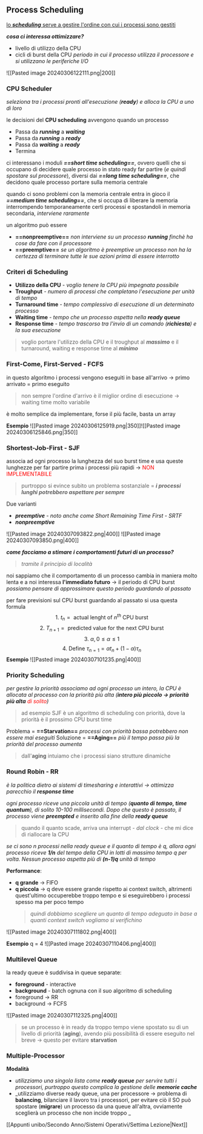 ## Process Scheduling

<u>lo _**scheduling**_ serve a gestire l'ordine con cui i processi sono gestiti</u>

**_cosa ci interessa ottimizzare?_** 
- livello di utilizzo della CPU
- cicli di burst della CPU
	_periodo in cui il processo utilizza il processore e si utilizzano le periferiche I/O_

![[Pasted image 20240306122111.png|200]]
### CPU Scheduler
_seleziona tra i processi pronti all'esecuzione (**ready**) e alloca la CPU a uno di loro_

le decisioni del **CPU scheduling** avvengono quando un processo
- Passa da _**running**_ a _**waiting**_
- Passa da _**running**_ a _**ready**_
- Passa da _**waiting**_ a _**ready**_
- Termina

ci interessano i moduli _**==short time scheduling==**_, ovvero quelli che si occupano di decidere quale processo in stato ready far partire (_e quindi spostare sul processore_), diversi dai _**==long time scheduling==**_, che decidono quale processo portare sulla memoria centrale

quando ci sono problemi con la memoria centrale entra in gioco il _**==medium time scheduling==**_, che si occupa di liberare la memoria interrompendo temporaneamente certi processi e spostandoli in memoria secondaria, _interviene raramente_

un algoritmo può essere
- **==nonpreemptive==**
	_non interviene su un processo **running**  finchè ha cose da fare con il processore_
- **==preemptive==**
	_se un algoritmo è preemptive un processo non ha la certezza di terminare tutte le sue azioni prima di essere interrotto_
### Criteri di Scheduling
- **Utilizzo della CPU** - _voglio tenere la CPU più impegnata possibile_
- **Troughput** - _numero di processi che completano l'esecuzione per unità di tempo_
- **Turnaround time** - _tempo complessivo di esecuzione di un determinato processo_
- **Waiting time** - _tempo che un processo aspetta nella **ready queue**_
- **Response time** - _tempo trascorso tra l'invio di un comando (**richiesta**) e la sua esecuzione_
>voglio portare l'utilizzo della CPU e il troughput al **_massimo_** e il turnaround, waiting e response time al **_minimo_** 
### First-Come, First-Served - FCFS
in questo algoritmo i processi vengono eseguiti in base all'arrivo -> primo arrivato = primo eseguito
>non sempre l'ordine d'arrivo è il miglior ordine di esecuzione -> waiting time molto variabile

è molto semplice da implementare, forse il più facile, basta un array

**Esempio**
![[Pasted image 20240306125919.png|350]]![[Pasted image 20240306125846.png|350]]
### Shortest-Job-First - SJF
associa ad ogni processo la lunghezza del suo burst time e usa queste lunghezze per far partire prima i processi più rapidi -> <font color="#ff0000">NON IMPLEMENTABILE</font>

>purtroppo si evince subito un problema sostanziale = _**i processi lunghi potrebbero aspettare per sempre**_

Due varianti
- _**preemptive**_ - _noto anche come Short Remaining Time First - SRTF_
- _**nonpreemptive**_

![[Pasted image 20240307093822.png|400]]
![[Pasted image 20240307093850.png|400]]

**_come facciamo a stimare i comportamenti futuri di un processo?_**
>_tramite il principio di località_

noi sappiamo che il comportamento di un processo cambia in maniera molto lenta e a noi interessa **l'immediato futuro** -> il periodo di CPU burst
_possiamo pensare di approssimare questo periodo guardando al passato_

per fare previsioni sul CPU burst guardando al passato si usa questa formula
$$\text{1. }t_{n}=\text{ actual lenght of }n^{th} \text{ CPU burst}$$
$$\text{2. }T_{n+1}= \text{ predicted value for the next CPU burst}$$
$$\text{3. } \alpha, 0\leq \alpha\leq 1$$
$$\text{4. Define }\tau_{n=1}=\alpha t_{n} + (1 - \alpha)\tau_{n}$$
**Esempio**
![[Pasted image 20240307101235.png|400]]
### Priority Scheduling
_per gestire la priorità associamo ad ogni processo un intero, la CPU è allocata al processo con la priorità più alta (**intero più piccolo -> priorità più alta** <font color="#ff0000">di solito</font>)_

>ad esempio SJF è un algoritmo di scheduling con priorità, dove la priorità è il prossimo CPU burst time

Problema = **==Starvation==**
	_processi con priorità bassa potrebbero non essere mai eseguiti_
Soluzione = **==Aging==**
	_più il tempo passa più la priorità del processo aumenta_
>dall'**aging** intuiamo che i processi siano strutture dinamiche
### Round Robin - RR
_è la politica dietro ai sistemi di timesharing e interattivi -> ottimizza parecchio il **response time**_

_ogni processo riceve una piccola unità di tempo (**quanto di tempo, time quantum**), di solito 10-100 millisecondi. Dopo che questo è passato, il processo viene **preempted** e inserito alla fine della **ready queue**_

>quando il quanto scade, arriva una interrupt - _dal clock_ - che mi dice di riallocare la CPU

_se ci sono n processi nella ready queue e il quanto di tempo è q, allora ogni processo riceve **1/n** del tempo della CPU in lotti di massimo tempo q per volta. Nessun processo aspetta più di **(n-1)q** unità di tempo_

**Performance**:
- **q grande** -> FIFO
- **q piccola** -> q deve essere grande rispetto ai context switch, altrimenti quest'ultimo occuperebbe troppo tempo e si eseguirebbero i processi spesso ma per poco tempo
	>_quindi dobbiamo scegliere un quanto di tempo adeguato in base a quanti context switch vogliamo si verifichino_

![[Pasted image 20240307111802.png|400]]

**Esempio**
q = 4
![[Pasted image 20240307110406.png|400]]
### Multilevel Queue
la ready queue è suddivisa in queue separate:
- **foreground** - interactive
- **background** - batch
ognuna con il suo algoritmo di scheduling
- foreground -> RR
- background -> FCFS

![[Pasted image 20240307112325.png|400]]
>se un processo è in ready da troppo tempo viene spostato su di un livello di priorità (**aging**), avendo più possibilità di essere eseguito nel breve -> questo per evitare **starvation**
### Multiple-Processor
**Modalità**
- _utilizziamo una singola lista come **ready queue** per servire tutti i processori, purtroppo questo complica la gestione delle **memorie cache**_
- _utilizziamo diverse ready queue, una per processore -> problema di **balancing**, bilanciare il lavoro tra i processori, per evitare ciò il SO può spostare (**migrare**) un processo da una queue all'altra, ovviamente sceglierà un processo che non incide troppo _

[[Appunti unibo/Secondo Anno/Sistemi Operativi/Settima Lezione|Next]]

